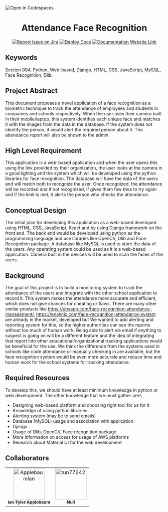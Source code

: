 ![Open in Codespaces](https://classroom.github.com/assets/open-in-codespaces-abfff4d4e15f9e1bd8274d9a39a0befe03a0632bb0f153d0ec72ff541cedbe34.svg)
<div align="center">

# Attendance Face Recognition
[![Report Issue on Jira](https://img.shields.io/badge/Report%20Issues-Jira-0052CC?style=flat&logo=jira-software)](https://temple-cis-projects-in-cs.atlassian.net/jira/software/c/projects/AFR/boards/20)
[![Deploy Docs](https://github.com/ApplebaumIan/tu-cis-4398-docs-template/actions/workflows/deploy.yml/badge.svg)](https://github.com/ApplebaumIan/tu-cis-4398-docs-template/actions/workflows/deploy.yml)
[![Documentation Website Link](https://img.shields.io/badge/-Documentation%20Website-brightgreen)](https://capstone-projects-2022-fall.github.io/project-attendance-face-recognition/docs/intro)


</div>


## Keywords

Section 004, Python, Web-based, Django, HTML, CSS, JavaScript, MySQL, Face Recognition, Dlib.

## Project Abstract

This document proposes a novel application of a face recognition as a biometric technique to track the attendance of employees and students in companies and schools respectively. When the user uses their camera built in their mobile/laptop, this system identifies each unique face and matches it with the images from the data in the database. If the system does not identify the person, it would alert the required person about it. The attendance report will also be shown to the admin.

## High Level Requirement

This application is a web-based application and when the user opens this using the link provided by their organization, the user looks at the camera in a good lighting and the system which will be developed using the python libraries for face recognition.  The database will have the data of the users and will match both to recognize the user. Once recognized, the attendance will be recorded and if not recognized, if gives them few tries to try again and if the limit is met, it alerts the person who checks the attendance.

## Conceptual Design

The initial plan for developing this application as a web-based developed using HTML, CSS, JavaScript, React and by using Django framework on the front end. The back end would be developed using python as the programming language and use libraries like OpenCV, Dlib and Face Recognition package. A database like MySQL is used to store the data of the users. Any operating system could be used as it is a web-based application. Camera built in the devices will be used to scan the faces of the users.

## Background
The goal of this project is to build a monitoring system to track the attendance of the users and integrate with the other school application to record it. This system makes the attendance more accurate and efficient, which does not give chances for cheating or flaws. There are many other similar products like https://ubsapp.com/face-recognition-attendance-management/, https://enalytix.com/face-recognition-attendance-system are already in the market, developed but We wanted to add alerting and reporting system for this, so the higher authorities can see the reports without too much of human work. Being able to alert via email if anything to suspect is going on will be a different feature and the idea of integrating that report into other educational/organizational tracking applications would be beneficial for the use. We think the difference from the systems used in schools like code attendance or manually checking in are available, but the face recognition system would be even more accurate and reduce time and human work for the school systems for tracking attendance.

## Required Resources

To develop this, we should have at least minimum knowledge in python or web development. The other knowledge that we must gather are:\

- Designing web-based platform and choosing right tool for us for it
- Knowledge of using python libraries
- Alerting system (may be to send emails)
- Database (MySQL) usage and association with application
- Django
- Usage of Dlib, OpenCV, Face recognition package
- More information on access for usage of AWS platforms
- Research about Material UI for the web development

## Collaborators

[//]: # ( readme: collaborators -start )
<table>
<tr>
    <td align="center">
        <a href="https://github.com/ApplebaumIan">
            <img src="https://avatars.githubusercontent.com/u/9451941?v=4" width="100;" alt="ApplebaumIan"/>
            <br />
            <sub><b>Ian Tyler Applebaum</b></sub>
        </a>
    </td>
    <td align="center">
        <a href="https://github.com/tun77242">
            <img src="https://avatars.githubusercontent.com/u/77810293?v=4" width="100;" alt="tun77242"/>
            <br />
            <sub><b>Null</b></sub>
        </a>
    </td></tr>
</table>

[//]: # ( readme: collaborators -end )
